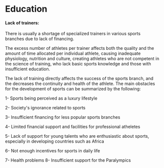 # Education

#### Lack of trainers:

There is usually a shortage of specialized trainers in various sports branches due to lack of financing.&#x20;

The excess number of athletes per trainer affects both the quality and the amount of time allocated per individual athlete, causing inadequate physiology, nutrition and culture, creating athletes who are not competent in the science of training, who lack basic sports knowledge and those with insufficient education.&#x20;

The lack of training directly affects the success of the sports branch, and the decreases the continuity and health of the athlete. The main obstacles for the development of sports can be summarized by the following:

1- Sports being perceived as a luxury lifestyle&#x20;

2- Society's ignorance related to sports&#x20;

3- Insufficient financing for less popular sports branches&#x20;

4- Limited financial support and facilities for professional atheletes&#x20;

5- Lack of support for young talents who are enthusiastic about sports, especially in developing countries such as Africa&#x20;

6- Not enough incentives for sports in daily life&#x20;

7- Health problems 8- Insufficient support for the Paralympics

